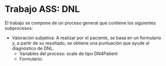 Trabajo ASS: DNL
=======================

El trabajo se compone de un proceso general que contiene los siguientes subprocesos:

- Valoración subjetiva: A realizar por el paciente, se basa en un formulario y, a partir de su resultado, se obtiene una puntuación que ayude al diagnóstico de DNL.
  -    Variables del proceso: scale de tipo DN4Patient
  -  Formulario: 
